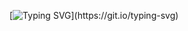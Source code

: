 [![Typing SVG](https://readme-typing-svg.demolab.com?font=Google+Sans+Code&size=60&pause=1000&color=3FB3F7&center=true&vCenter=true&width=800&height=70&lines=Welcome%2C+Zirui+here.)](https://git.io/typing-svg)

<!--
**Rhys-Wang-wannaLearnMath/Rhys-Wang-wannaLearnMath** is a ✨ _special_ ✨ repository because its `README.md` (this file) appears on your GitHub profile.

Here are some ideas to get you started:

- 🔭 I’m currently working on ...
- 🌱 I’m currently learning ...
- 👯 I’m looking to collaborate on ...
- 🤔 I’m looking for help with ...
- 💬 Ask me about ...
- 📫 How to reach me: ...
- 😄 Pronouns: ...
- ⚡ Fun fact: ...
-->

